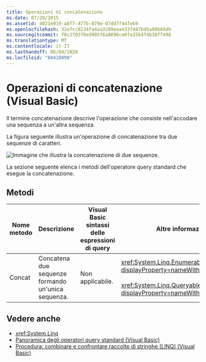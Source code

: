 ```yaml
---
title: Operazioni di concatenazione
ms.date: 07/20/2015
ms.assetid: 4021e019-a8f7-477b-879e-07dd7f44feb9
ms.openlocfilehash: 32e7cc8234fa4aa3289eaae33f487b45a08b84db
ms.sourcegitcommit: f8c270376ed905f6a8896ce0fe25b4f4b38ff498
ms.translationtype: MT
ms.contentlocale: it-IT
ms.lasthandoff: 06/04/2020
ms.locfileid: "84410890"
---
```

# <a name="concatenation-operations-visual-basic"></a>Operazioni di concatenazione (Visual Basic)
Il termine concatenazione descrive l'operazione che consiste nell'accodare una sequenza a un'altra sequenza.  
  
 La figura seguente illustra un'operazione di concatenazione tra due sequenze di caratteri.  
  
 ![Immagine che illustra la concatenazione di due sequenze.](./media/concatenation-operations/concatenation-two-sequences.png)  
  
 La sezione seguente elenca i metodi dell'operatore query standard che esegue la concatenazione.  
  
## <a name="methods"></a>Metodi  
  
|Nome metodo|Descrizione|Visual Basic sintassi delle espressioni di query|Altre informazioni|  
|-----------------|-----------------|------------------------------------------|----------------------|  
|Concat|Concatena due sequenze formando un'unica sequenza.|Non applicabile.|<xref:System.Linq.Enumerable.Concat%2A?displayProperty=nameWithType><br /><br /> <xref:System.Linq.Queryable.Concat%2A?displayProperty=nameWithType>|  
  
## <a name="see-also"></a>Vedere anche

- <xref:System.Linq>
- [Panoramica degli operatori query standard (Visual Basic)](standard-query-operators-overview.md)
- [Procedura: combinare e confrontare raccolte di stringhe (LINQ) (Visual Basic)](how-to-combine-and-compare-string-collections-linq.md)
